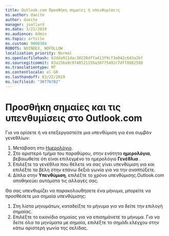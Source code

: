 ```yaml
---
title: Outlook.com Προσθήκη σημαίες ή υπενθυμίσεις
ms.author: daeite
author: daeite
manager: joallard
ms.date: 3/21/2019
ms.audience: Admin
ms.topic: article
ms.custom: 9000304
ROBOTS: NOINDEX, NOFOLLOW
localization_priority: Normal
ms.openlocfilehash: 62dda911dac38220df7a413f9cf3e042c643a2bf
ms.sourcegitcommit: 03a156a9c9740521155a30775492c7dff0982588
ms.translationtype: MT
ms.contentlocale: el-GR
ms.lasthandoff: 03/22/2019
ms.locfileid: "30776782"
---
```

# <a name="adding-flags-and-reminders-in-outlookcom"></a>Προσθήκη σημαίες και τις υπενθυμίσεις στο Outlook.com

Για να ορίσετε ή να επεξεργαστείτε μια υπενθύμιση για ένα συμβάν γενεθλίων:

1. Μετάβαση στο [Ημερολόγιο](https://outlook.live.com/calendar/).
1. Στο αριστερό τμήμα του παραθύρου, στην ενότητα **ημερολόγια**, βεβαιωθείτε ότι είναι επιλεγμένο το ημερολόγιο **Γενέθλια** .
1. Επιλέξτε τα γενέθλια που θέλετε να σας γίνει υπενθύμιση για και επιλέξτε τα βέλη στην επάνω δεξιά γωνία για να την αναπτύξετε.
1. Δίπλα στην **Υπενθύμιση**, επιλέξτε το χρόνο υπενθύμισης.Outlook.com αποθηκεύει αυτόματα τις αλλαγές σας.

Θα σας υπενθυμίζει να παρακολουθήσετε ένα μήνυμα, μπορείτε να προσθέσετε μια σημαία υπενθύμισης:

1. Στη λίστα μηνυμάτων, καταδείξτε το μήνυμα για να δείτε την επιλογή σημαίας.
1. Επιλέξτε το εικονίδιο σημαίας για να επισημάνετε το μήνυμα. Για να δείτε όλα τα μηνύματα με σημαία, επιλέξτε το σημάδι ελέγχου στην κάτω αριστερή γωνία της σελίδας.